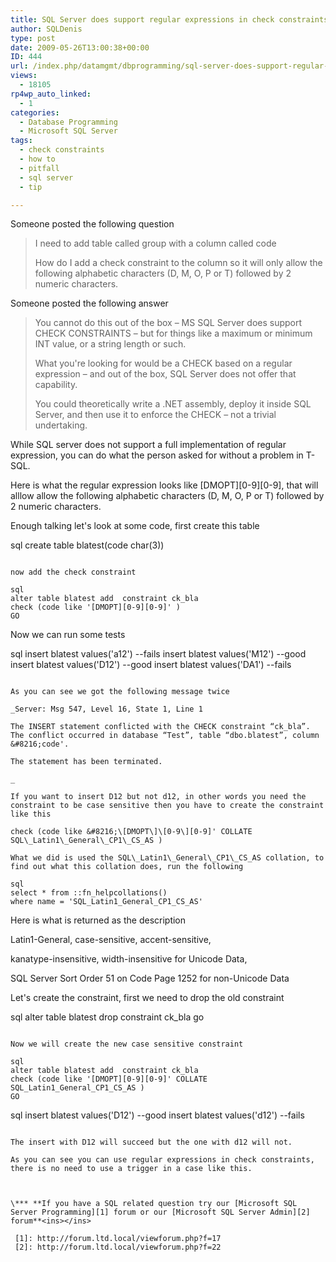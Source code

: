 ```yaml
---
title: SQL Server does support regular expressions in check constraints, triggers are not always needed
author: SQLDenis
type: post
date: 2009-05-26T13:00:38+00:00
ID: 444
url: /index.php/datamgmt/dbprogramming/sql-server-does-support-regular-expressi/
views:
  - 18105
rp4wp_auto_linked:
  - 1
categories:
  - Database Programming
  - Microsoft SQL Server
tags:
  - check constraints
  - how to
  - pitfall
  - sql server
  - tip

---
```

Someone posted the following question

> I need to add table called group with a column called code
> 
> How do I add a check constraint to the column so it will only allow the following alphabetic characters (D, M, O, P or T) followed by 2 numeric characters.

Someone posted the following answer

> You cannot do this out of the box &#8211; MS SQL Server does support CHECK CONSTRAINTS &#8211; but for things like a maximum or minimum INT value, or a string length or such.
> 
> What you're looking for would be a CHECK based on a regular expression &#8211; and out of the box, SQL Server does not offer that capability.
> 
> You could theoretically write a .NET assembly, deploy it inside SQL Server, and then use it to enforce the CHECK &#8211; not a trivial undertaking.

While SQL server does not support a full implementation of regular expression, you can do what the person asked for without a problem in T-SQL.

Here is what the regular expression looks like \[DMOPT\]\[0-9\][0-9], that will alllow allow the following alphabetic characters (D, M, O, P or T) followed by 2 numeric characters.

Enough talking let's look at some code, first create this table

sql
create table blatest(code char(3))
```

now add the check constraint

sql
alter table blatest add  constraint ck_bla 
check (code like '[DMOPT][0-9][0-9]' )
GO
```
Now we can run some tests

sql
insert blatest values('a12') --fails
insert blatest values('M12')  --good
insert blatest values('D12') --good
insert blatest values('DA1') --fails
```

As you can see we got the following message twice
  
_Server: Msg 547, Level 16, State 1, Line 1
  
The INSERT statement conflicted with the CHECK constraint “ck_bla”. The conflict occurred in database “Test”, table “dbo.blatest”, column &#8216;code'.
  
The statement has been terminated.
  
_ 

If you want to insert D12 but not d12, in other words you need the constraint to be case sensitive then you have to create the constraint like this
  
check (code like &#8216;\[DMOPT\]\[0-9\][0-9]' COLLATE SQL\_Latin1\_General\_CP1\_CS_AS )

What we did is used the SQL\_Latin1\_General\_CP1\_CS_AS collation, to find out what this collation does, run the following

sql
select * from ::fn_helpcollations()
where name = 'SQL_Latin1_General_CP1_CS_AS'
```

Here is what is returned as the description

Latin1-General, case-sensitive, accent-sensitive,
  
kanatype-insensitive, width-insensitive for Unicode Data,
  
SQL Server Sort Order 51 on Code Page 1252 for non-Unicode Data

Let's create the constraint, first we need to drop the old constraint

sql
alter table blatest drop  constraint ck_bla
go
```

Now we will create the new case sensitive constraint

sql
alter table blatest add  constraint ck_bla 
check (code like '[DMOPT][0-9][0-9]' COLLATE SQL_Latin1_General_CP1_CS_AS )
GO
```

sql
insert blatest values('D12') --good
insert blatest values('d12') --fails
```

The insert with D12 will succeed but the one with d12 will not.

As you can see you can use regular expressions in check constraints, there is no need to use a trigger in a case like this.



\*** **If you have a SQL related question try our [Microsoft SQL Server Programming][1] forum or our [Microsoft SQL Server Admin][2] forum**<ins></ins>

 [1]: http://forum.ltd.local/viewforum.php?f=17
 [2]: http://forum.ltd.local/viewforum.php?f=22